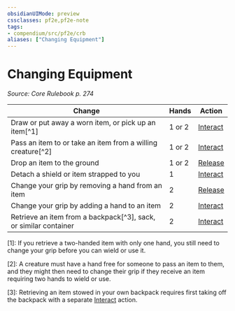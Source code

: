 ```yaml
---
obsidianUIMode: preview
cssclasses: pf2e,pf2e-note
tags:
- compendium/src/pf2e/crb
aliases: ["Changing Equipment"]
---
```

# Changing Equipment  
*Source: Core Rulebook p. 274*  

| Change | Hands | Action |
|--------|-------|--------|
| Draw or put away a worn item, or pick up an item[^1] | 1 or 2 | [Interact](rules/actions/interact.md) |
| Pass an item to or take an item from a willing creature[^2] | 1 or 2 | [Interact](rules/actions/interact.md) |
| Drop an item to the ground | 1 or 2 | [Release](rules/actions/release.md) |
| Detach a shield or item strapped to you | 1 | [Interact](rules/actions/interact.md) |
| Change your grip by removing a hand from an item | 2 | [Release](rules/actions/release.md) |
| Change your grip by adding a hand to an item | 2 | [Interact](rules/actions/interact.md) |
| Retrieve an item from a backpack[^3], sack, or similar container | 2 | [Interact](rules/actions/interact.md) |

[1]:  If you retrieve a two-handed item with only one hand, you still need to change your grip before you can wield or use it.

[2]:  A creature must have a hand free for someone to pass an item to them, and they might then need to change their grip if they receive an item requiring two hands to wield or use.

[3]:  Retrieving an item stowed in your own backpack requires first taking off the backpack with a separate [Interact](rules/actions/interact.md) action.